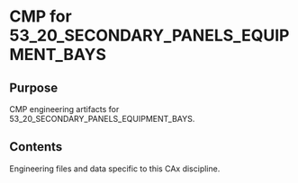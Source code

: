 # CMP for 53_20_SECONDARY_PANELS_EQUIPMENT_BAYS

## Purpose
CMP engineering artifacts for 53_20_SECONDARY_PANELS_EQUIPMENT_BAYS.

## Contents
Engineering files and data specific to this CAx discipline.

